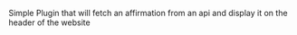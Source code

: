 Simple Plugin that will fetch an affirmation from an api and display it on the header of the website

